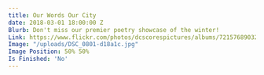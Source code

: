 ```yaml
---
title: Our Words Our City
date: 2018-03-01 18:00:00 Z
Blurb: Don't miss our premier poetry showcase of the winter!
Link: https://www.flickr.com/photos/dcscorespictures/albums/72157689032789644
Image: "/uploads/DSC_0801-d18a1c.jpg"
Image Position: 50% 50%
Is Finished: 'No'
---
```


